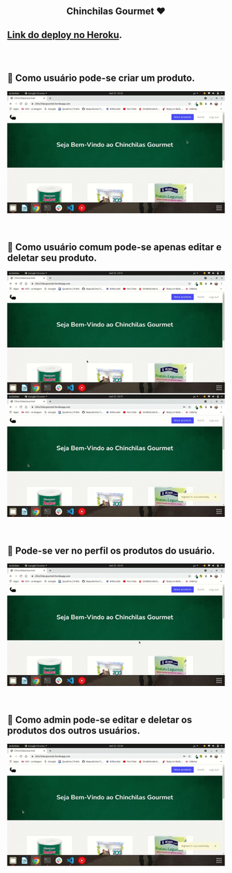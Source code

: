 <h2 align="center"> Chinchilas Gourmet ❤️ <h2>

[Link do deploy no Heroku](https://chinchilas-gourmet.herokuapp.com/).

<br>

## 🎯 Como usuário pode-se criar um produto.
<img src="01.gif" alt="criar_produto">

<br>
<br>
<br>


## 🎯 Como usuário comum pode-se apenas editar e deletar seu produto.
<img src="02.gif" alt="editar_e_deletar_produto">
<br>
<img src="03.gif" alt="editar_e_deletar_produto">

<br>
<br>
<br>


## 🎯 Pode-se ver no perfil os produtos do usuário.
<img src="04.gif" alt="perfil_ver_produtos">

<br>
<br>
<br>


## 🎯 Como admin pode-se editar e deletar os produtos dos outros usuários.
<img src="05.gif" alt="admin">
